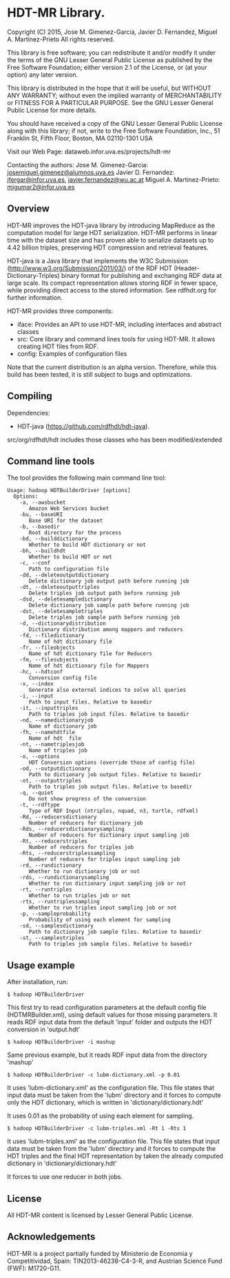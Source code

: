 # HDT-MR Library.

Copyright (C) 2015, Jose M. Gimenez-Garcia, Javier D. Fernandez,
Miguel A. Martinez-Prieto All rights reserved.

This library is free software; you can redistribute it and/or modify
it under the terms of the GNU Lesser General Public License as
published by the Free Software Foundation; either version 2.1 of the
License, or (at your option) any later version.

This library is distributed in the hope that it will be useful, but
WITHOUT ANY WARRANTY; without even the implied warranty of
MERCHANTABILITY or FITNESS FOR A PARTICULAR PURPOSE.  See the GNU
Lesser General Public License for more details.

You should have received a copy of the GNU Lesser General Public
License along with this library; if not, write to the Free Software
Foundation, Inc., 51 Franklin St, Fifth Floor, Boston, MA 02110-1301
USA

Visit our Web Page: dataweb.infor.uva.es/projects/hdt-mr

Contacting the authors:
 Jose M. Gimenez-Garcia:    josemiguel.gimenez@alumnos.uva.es
 Javier D. Fernandez:       jfergar@infor.uva.es, javier.fernandez@wu.ac.at
 Miguel A. Martinez-Prieto: migumar2@infor.uva.es


## Overview

HDT-MR improves the HDT-java library by introducing MapReduce as the
computation model for large HDT serialization. HDT-MR performs in
linear time with the dataset size and has proven able to serialize
datasets up to 4.42 billion triples, preserving HDT compression and
retrieval features.

HDT-java is a Java library that implements the W3C Submission
(http://www.w3.org/Submission/2011/03/) of the RDF HDT
(Header-Dictionary-Triples) binary format for publishing and
exchanging RDF data at large scale. Its compact representation allows
storing RDF in fewer space, while providing direct access to the
stored information. See rdfhdt.org for further information.

HDT-MR provides three components:
- iface: Provides an API to use HDT-MR, including interfaces and abstract classes 
- src: Core library and command lines tools for using HDT-MR. It allows creating HDT files from RDF.
- config: Examples of configuration files

Note that the current distribution is an alpha version. Therefore,
while this build has been tested, it is still subject to bugs and
optimizations.

## Compiling

Dependencies: 
- HDT-java (https://github.com/rdfhdt/hdt-java).

src/org/rdfhdt/hdt includes those classes who has been
modified/extended

## Command line tools

The tool provides the following main command line tool:

```
Usage: hadoop HDTBuilderDriver [options]
  Options:
    -a, --awsbucket
       Amazon Web Services bucket
    -bu, --baseURI
       Base URI for the dataset
    -b, --basedir
       Root directory for the process
    -bd, --builddictionary
       Whether to build HDT dictionary or not
    -bh, --buildhdt
       Whether to build HDT or not
    -c, --conf
       Path to configuration file
    -dd, --deleteoutputdictionary
       Delete dictionary job output path before running job
    -dt, --deleteoutputtriples
       Delete triples job output path before running job
    -dsd, --deletesampledictionary
       Delete dictionary job sample path before running job
    -dst, --deletesampletriples
       Delete triples job sample path before running job
    -d, --dictionarydistribution
       Dictionary distribution among mappers and reducers
    -fd, --filedictionary
       Name of hdt dictionary file
    -fr, --fileobjects
       Name of hdt dictionary file for Reducers
    -fm, --filesubjects
       Name of hdt dictionary file for Mappers
    -hc, --hdtconf
       Conversion config file
    -x, --index
       Generate also external indices to solve all queries
    -i, --input
       Path to input files. Relative to basedir
    -it, --inputtriples
       Path to triples job input files. Relative to basedir
    -nd, --namedictionaryjob
       Name of dictionary job
    -fh, --namehdtfile
       Name of hdt  file
    -nt, --nametriplesjob
       Name of triples job
    -o, --options
       HDT Conversion options (override those of config file)
    -od, --outputdictionary
       Path to dictionary job output files. Relative to basedir
    -ot, --outputtriples
       Path to triples job output files. Relative to basedir
    -q, --quiet
       Do not show progress of the conversion
    -t, --rdftype
       Type of RDF Input (ntriples, nquad, n3, turtle, rdfxml)
    -Rd, --reducersdictionary
       Number of reducers for dictionary job
    -Rds, --reducersdictionarysampling
       Number of reducers for dictionary input sampling job
    -Rt, --reducerstriples
       Number of reducers for triples job
    -Rts, --reducerstriplessampling
       Number of reducers for triples input sampling job
    -rd, --rundictionary
       Whether to run dictionary job or not
    -rds, --rundictionarysampling
       Whether to run dictionary input sampling job or not
    -rt, --runtriples
       Whether to run triples job or not
    -rts, --runtriplessampling
       Whether to run triples input sampling job or not
    -p, --sampleprobability
       Probability of using each element for sampling
    -sd, --samplesdictionary
       Path to dictionary job sample files. Relative to basedir
    -st, --samplestriples
       Path to triples job sample files. Relative to basedir
```

## Usage example

After installation, run:

```
$ hadoop HDTBuilderDriver
```

This first try to read configuration parameters at the default config
file (HDTMRBuilder.xml), using default values for those missing
parameters. It reads RDF input data from the default 'input' folder
and outputs the HDT conversion in 'output.hdt'

```
$ hadoop HDTBuilderDriver -i mashup
```

Same previous example, but it reads RDF input data from the directory
'mashup'

```
$ hadoop HDTBuilderDriver -c lubm-dictionary.xml -p 0.01
```

It uses 'lubm-dictionary.xml' as the configuration file. This file
states that input data must be taken from the 'lubm' directory and it
forces to compute only the HDT dictionary, which is written in
'dictionary/dictionary.hdt'

It uses 0.01 as the probability of using each element for sampling.


```
$ hadoop HDTBuilderDriver -c lubm-triples.xml -Rt 1 -Rts 1
```

It uses 'lubm-triples.xml' as the configuration file. This file states
that input data must be taken from the 'lubm' directory and it forces
to compute the HDT triples and the final HDT representation by taken
the already computed dictionary in 'dictionary/dictionary.hdt'

It forces to use one reducer in both jobs.

## License

All HDT-MR content is licensed by Lesser General Public License.

## Acknowledgements

HDT-MR is a project partially funded by Ministerio de Economia y
Competitividad, Spain: TIN2013-46238-C4-3-R, and Austrian Science Fund
(FWF): M1720-G11.
